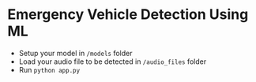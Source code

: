 # Emergency Vehicle Detection Using ML

- Setup your model in `/models` folder
- Load your audio file to be detected in `/audio_files` folder
- Run `python app.py`